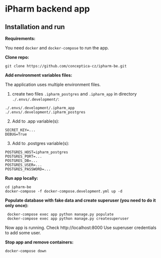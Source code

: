 # iPharm backend app

## Installation and run

**Requirements:**

You need `docker` and `docker-compose` to run the app.

**Clone repo:**

```shell
git clone https://github.com/conceptica-cz/ipharm-be.git
```

**Add environment variables files:**

The application uses multiple environment files.

1) create two files `.ipharm_postgres` and `.ipharm_app` in directory `./.envs/.development/`:
```shell
./.envs/.development/.ipharm_app
./.envs/.development/.ipharm_postgres
```
2) Add to .app variable(s):
```shell
SECRET_KEY=...
DEBUG=True
```

3) Add to .postgres variable(s):
```shell
POSTGRES_HOST=ipharm_postgres
POSTGRES_PORT=...
POSTGRES_DB=...
POSTGRES_USER=...
POSTGRES_PASSWORD=...
```

**Run app locally:**

```shell
cd ipharm-be
docker-compose -f docker-compose.development.yml up -d
```

**Populate database with fake data and create superuser (you need to do it only once):**

```shell
 docker-compose exec app python manage.py populate
 docker-compose exec app python manage.py createsuperuser
```

Now app is running. Check http://localhost:8000
Use superuser credentials to add some user.


**Stop app and remove containers:**

```shell
docker-compose down
```
